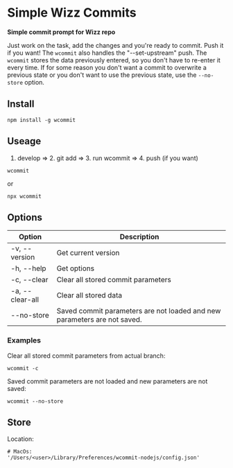 # Simple Wizz Commits

**Simple commit prompt for Wizz repo**

Just work on the task, add the changes and you're ready to commit.
Push it if you want! The `wcommit` also handles the "--set-upstream" push.
The `wcommit` stores the data previously entered, so you don't have to re-enter it every time. If for some reason you don't want a commit to overwrite a previous state or you don't want to use the previous state, use the `--no-store` option.

## Install

```
npm install -g wcommit
```

## Useage

1. develop => 2. git add => 3. run wcommit => 4. push (if you want)

```
wcommit
```

or

```
npx wcommit
```

## Options

| Option          | Description                                                              |
| --------------- | ------------------------------------------------------------------------ |
| -v, --version   | Get current version                                                      |
| -h, --help      | Get options                                                              |
| -c, --clear     | Clear all stored commit parameters                                       |
| -a, --clear-all | Clear all stored data                                                    |
| --no-store      | Saved commit parameters are not loaded and new parameters are not saved. |

### Examples

Clear all stored commit parameters from actual branch:

```
wcommit -c
```

Saved commit parameters are not loaded and new parameters are not saved:

```
wcommit --no-store
```

## Store

Location:

```
# MacOs:
'/Users/<user>/Library/Preferences/wcommit-nodejs/config.json'
```
